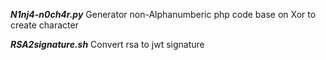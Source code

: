 ***N1nj4-n0ch4r.py*** 
Generator non-Alphanumberic php code base on Xor to create character 

***RSA2signature.sh***
Convert rsa to jwt signature
